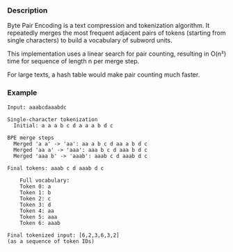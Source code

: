 
### Description
Byte Pair Encoding is a text compression and tokenization algorithm. 
It repeatedly merges the most frequent adjacent pairs of tokens (starting from single characters) to build a vocabulary of subword units.

This implementation uses a linear search for pair counting, resulting in O(n²) time for sequence of length n per merge step.

For large texts, a hash table would make pair counting much faster.
### Example

```
Input: aaabcdaaabdc

Single-character tokenization
  Initial: a a a b c d a a a b d c

BPE merge steps
  Merged 'a a' -> 'aa': aa a b c d aa a b d c 
  Merged 'aa a' -> 'aaa': aaa b c d aaa b d c 
  Merged 'aaa b' -> 'aaab': aaab c d aaab d c

Final tokens: aaab c d aaab d c

    Full vocabulary:
    Token 0: a
    Token 1: b
    Token 2: c
    Token 3: d
    Token 4: aa
    Token 5: aaa
    Token 6: aaab

Final tokenized input: [6,2,3,6,3,2]
(as a sequence of token IDs) 

```
